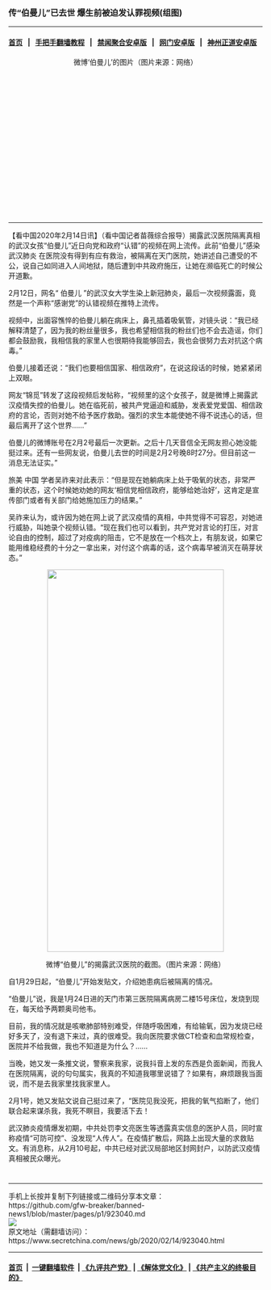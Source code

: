 ### 传“伯曼儿”已去世 爆生前被迫发认罪视频(组图)
------------------------

#### [首页](https://github.com/gfw-breaker/banned-news1/blob/master/README.md) &nbsp;&nbsp;|&nbsp;&nbsp; [手把手翻墙教程](https://github.com/gfw-breaker/guides/wiki) &nbsp;&nbsp;|&nbsp;&nbsp; [禁闻聚合安卓版](https://github.com/gfw-breaker/bn-android) &nbsp;&nbsp;|&nbsp;&nbsp; [网门安卓版](https://github.com/oGate2/oGate) &nbsp;&nbsp;|&nbsp;&nbsp; [神州正道安卓版](https://github.com/SzzdOgate/update) 



<div class="article_right" style="fone-color:#000">
 <p style="text-align:center">
  <img alt="" src="https://img3.secretchina.com/pic/2020/2-2/p2618071a286914784-ss.jpg"/>
  <br>
   微博‘伯曼儿’的图片（图片来源：网络）
   <span id="hideid" name="hideid" style="color:red;display:none;">
    <span href="https://www.secretchina.com">
    </span>
   </span>
  </br>
 </p>
 <div id="txt-mid1-t21-2017">
  <ins class="adsbygoogle" data-ad-client="ca-pub-1276641434651360" data-ad-slot="2451032099" style="display:inline-block;width:336px;height:280px">
  </ins>
  

---


  </div>
 </div>
 <p>
  【看中国2020年2月14日讯】（看中国记者苗薇综合报导）揭露武汉医院隔离真相的武汉女孩“伯曼儿”近日向党和政府“认错”的视频在网上流传。此前“伯曼儿”感染
  <span href="https://www.secretchina.com/news/gb/tag/武汉肺炎" target="_blank">
   武汉肺炎
  </span>
  在医院没有得到有应有救治，被隔离在天门医院，她讲述自己遭受的不公，说自己如同进入人间地狱，随后遭到中共政府施压，让她在濒临死亡的时候公开道歉。
  <span id="hideid" name="hideid" style="color:red;display:none;">
   <span href="https://www.secretchina.com">
   </span>
  </span>
 </p>
 <p style="text-align:center">
 </p>
 <p>
  2月12日，网名“
  <span href="https://www.secretchina.com/news/gb/tag/伯曼儿" target="_blank">
   伯曼儿
  </span>
  ”的武汉女大学生染上新冠肺炎，最后一次视频露面，竟然是一个声称“感谢党”的认错视频在推特上流传。
 </p>
 <p>
  视频中，出面容憔悴的伯曼儿躺在病床上，鼻孔插着吸氧管，对镜头说：“我已经解释清楚了，因为我的粉丝量很多，我也希望相信我的粉丝们也不会去造谣，你们都会鼓励我，我相信我的家里人也很期待我能够回去，我也会很努力去对抗这个病毒。”
 </p>
 <p>
  伯曼儿接着还说：“我们也要相信国家、相信政府”，在说这段话的时候，她紧紧闭上双眼。
 </p>
 <p>
  网友“锦觅”转发了这段视频后发帖称，“视频里的这个女孩子，就是微博上揭露武汉疫情失控的伯曼儿。她在临死前，被共产党逼迫和威胁，发表爱党爱国、相信政府的言论，否则对她不给予医疗救助。强烈的求生本能使她不得不说违心的话，但最后离开了这个世界……”
 </p>
 <p>
  伯曼儿的微博账号在2月2号最后一次更新。之后十几天音信全无网友担心她没能挺过来。还有一些网友说，伯曼儿去世的时间是2月2号晚8时27分。但目前这一消息无法证实。”
 </p>
 <p>
  旅美
  <span href="https://www.secretchina.com" target="_blank">
   中国
  </span>
  学者吴祚来对此表示：“但是现在她躺病床上处于吸氧的状态，非常严重的状态，这个时候她劝她的网友‘相信党相信政府，能够给她治好’，这肯定是宣传部门或者有关部门给她施加压力的结果。”
 </p>
 <p>
  吴祚来认为，或许因为她在网上说了武汉疫情的真相，中共觉得不可容忍，对她进行威胁，叫她录个视频认错。“现在我们也可以看到，共产党对言论的打压，对言论自由的控制，超过了对疫病的阻击，它不是放在一个档次上，有朋友说，如果它能用维稳经费的十分之一拿出来，对付这个病毒的话，这个病毒早被消灭在萌芽状态。”
 </p>
 <p style="text-align:center">
  <img alt="" src="https://img3.secretchina.com/pic/2020/2-2/p2618082a322952067-ss.jpg" style="height:757px; width:350px"/>
 </p>
 <p style="text-align:center">
  微博“伯曼儿”的揭露武汉医院的截图。（图片来源：网络）
 </p>
 <p>
  自1月29日起，“伯曼儿”开始发贴文，介绍她患病后被隔离的情况。
 </p>
 <p>
  “伯曼儿”说，我是1月24日进的天门市第三医院隔离病房二楼15号床位，发烧到现在，每天给予两颗奥司他韦。
 </p>
 <p>
  目前，我的情况就是咳嗽肺部特别难受，伴随呼吸困难，有给输氧，因为发烧已经好多天了，没有退下来过，真的很难受。我向医院要求做CT检查和血常规检查，医院并不给我做，我也不知道是为什么？……
 </p>
 <p>
  当晚，她又发一条推文说，警察来我家，说我抖音上发的东西是负面新闻，而我人在医院隔离，说的句句属实，我真的不知道我哪里说错了？如果有，麻烦跟我当面说，而不是去我家里找我家里人。 ​​​​
 </p>
 <p>
  2月1号，她又发贴文说自己挺过来了，“医院见我没死，把我的氧气掐断了，他们联合起来谋杀我，我死不瞑目，我要活下去！
 </p>
 <p>
  武汉肺炎疫情爆发初期，中共处罚李文亮医生等透露真实信息的医护人员，同时宣称疫情“可防可控”、没发现“人传人”。在疫情扩散后，网路上出现大量的求救贴文。有消息称，从2月10号起，中共已经对武汉局部地区封网封户，以防武汉疫情真相被民众曝光。
  <center>
   <div>
    <div id="txt-mid2-t22-2017" style="display: block;  max-height: 351px;  overflow: hidden;">
     <div id="SC-21xxx">
     </div>
     <ins class="adsbygoogle" data-ad-client="ca-pub-1276641434651360" data-ad-format="auto" data-ad-slot="4301710469" data-full-width-responsive="true" style="display:block">
     </ins>
    </div>
   </div>
  </center>
  <div style="padding-top:12px;">
  </div>
 </p>
</div>

<hr/>
手机上长按并复制下列链接或二维码分享本文章：<br/>
https://github.com/gfw-breaker/banned-news1/blob/master/pages/p1/923040.md <br/>
<a href='https://github.com/gfw-breaker/banned-news1/blob/master/pages/p1/923040.md'><img src='https://github.com/gfw-breaker/banned-news1/blob/master/pages/p1/923040.md.png'/></a> <br/>
原文地址（需翻墙访问）：https://www.secretchina.com/news/gb/2020/02/14/923040.html


------------------------
#### [首页](https://github.com/gfw-breaker/banned-news1/blob/master/README.md) &nbsp;|&nbsp; [一键翻墙软件](https://github.com/gfw-breaker/nogfw/blob/master/README.md) &nbsp;| [《九评共产党》](https://github.com/gfw-breaker/9ping.md/blob/master/README.md#九评之一评共产党是什么) | [《解体党文化》](https://github.com/gfw-breaker/jtdwh.md/blob/master/README.md) | [《共产主义的终极目的》](https://github.com/gfw-breaker/gczydzjmd.md/blob/master/README.md)


<img src='http://gfw-breaker.win/banned-news/pages/p1/923040.md' width='0px' height='0px'/>